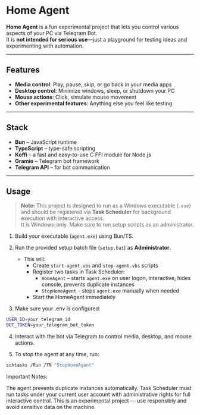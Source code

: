 # Home Agent

**Home Agent** is a fun experimental project that lets you control various aspects of your PC via Telegram Bot.  
It is **not intended for serious use**—just a playground for testing ideas and experimenting with automation.

---

## Features

- **Media control**: Play, pause, skip, or go back in your media apps  
- **Desktop control**: Minimize windows, sleep, or shutdown your PC  
- **Mouse actions**: Click, simulate mouse movement  
- **Other experimental features**: Anything else you feel like testing

---

## Stack

- **Bun** – JavaScript runtime  
- **TypeScript** – type-safe scripting  
- **Koffi** – a fast and easy-to-use C FFI module for Node.js
- **Gramio** – Telegram bot framework  
- **Telegram API** – for bot communication

---

## Usage

> **Note:** This project is designed to run as a Windows executable (`.exe`) and should be registered via **Task Scheduler** for background execution with interactive access.  
> It is Windows-only. Make sure to run setup scripts as an administrator.

1. Build your executable (`agent.exe`) using Bun/TS.  
2. Run the provided setup batch file (`setup.bat`) as **Administrator**.  
   - This will:
     - Create `start-agent.vbs` and `stop-agent.vbs` scripts  
     - Register two tasks in Task Scheduler:
       - `HomeAgent` – starts `agent.exe` on user logon, interactive, hides console, prevents duplicate instances  
       - `StopHomeAgent` – stops `agent.exe` manually when needed  
     - Start the HomeAgent immediately  

3. Make sure your .env is configured:

```bash
USER_ID=your_telegram_id
BOT_TOKEN=your_telegram_bot_token
```

4. Interact with the bot via Telegram to control media, desktop, and mouse actions.

5. To stop the agent at any time, run:

```bash
schtasks /Run /TN "StopHomeAgent"
```

Important Notes:

The agent prevents duplicate instances automatically.
Task Scheduler must run tasks under your current user account with administrative rights for full interactive control.
This is an experimental project — use responsibly and avoid sensitive data on the machine.